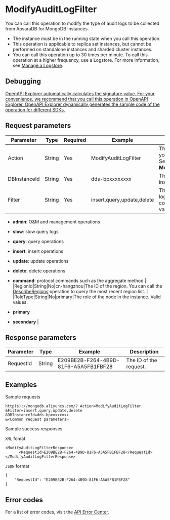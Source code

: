 # ModifyAuditLogFilter

You can call this operation to modify the type of audit logs to be collected from ApsaraDB for MongoDB instances.

-   The instance must be in the running state when you call this operation.
-   This operation is applicable to replica set instances, but cannot be performed on standalone instances and sharded cluster instances.
-   You can call this operation up to 30 times per minute. To call this operation at a higher frequency, use a Logstore. For more information, see [Manage a Logstore](~~48990~~).

## Debugging

[OpenAPI Explorer automatically calculates the signature value. For your convenience, we recommend that you call this operation in OpenAPI Explorer. OpenAPI Explorer dynamically generates the sample code of the operation for different SDKs.](https://api.aliyun.com/#product=Dds&api=ModifyAuditLogFilter&type=RPC&version=2015-12-01)

## Request parameters

|Parameter|Type|Required|Example|Description|
|---------|----|--------|-------|-----------|
|Action|String|Yes|ModifyAuditLogFilter|The operation that you want to perform. Set the value to **ModifyAuditLogFilter**. |
|DBInstanceId|String|Yes|dds-bpxxxxxxxx|The ID of the instance. |
|Filter|String|Yes|insert,query,update,delete|The type of the audit log entries to be collected. Valid values:

 -   **admin**: O&M and management operations
-   **slow**: slow query logs
-   **query**: query operations
-   **insert**: insert operations
-   **update**: update operations
-   **delete**: delete operations
-   **command**: protocol commands such as the aggregate method |
|RegionId|String|No|cn-hangzhou|The ID of the region. You can call the [DescribeRegions](~~61933~~) operation to query the most recent region list. |
|RoleType|String|No|primary|The role of the node in the instance. Valid values:

 -   **primary**
-   **secondary** |

## Response parameters

|Parameter|Type|Example|Description|
|---------|----|-------|-----------|
|RequestId|String|E209BE2B-F264-4B9D-81F6-A5A5FB1FBF28|The ID of the request. |

## Examples

Sample requests

```
http(s)://mongodb.aliyuncs.com/? Action=ModifyAuditLogFilter
&Filter=insert,query,update,delete
&DBInstanceId=dds-bpxxxxxxxx
&<Common request parameters>
```

Sample success responses

`XML` fomat

```
<ModifyAuditLogFilterResponse>
	  <RequestId>E209BE2B-F264-4B9D-81F6-A5A5FB1FBF28</RequestId>
</ModifyAuditLogFilterResponse>
```

`JSON` format

```
{
	"RequestId": "E209BE2B-F264-4B9D-81F6-A5A5FB1FBF28"
}
```

## Error codes

For a list of error codes, visit the [API Error Center](https://error-center.alibabacloud.com/status/product/Dds).

